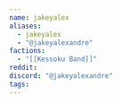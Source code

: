 ```yaml
---
name: jakeyalex
aliases:
  - jakeyalex
  - "@jakeyalexandre"
factions:
  - "[[Kessoku Band]]"
reddit: 
discord: "@jakeyalexandre"
tags:
---
```

